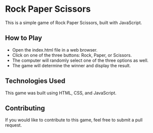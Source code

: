 # Rock Paper Scissors
This is a simple game of Rock Paper Scissors, built with JavaScript.
## How to Play
- Open the index.html file in a web browser.
- Click on one of the three buttons: Rock, Paper, or Scissors.
- The computer will randomly select one of the three options as well.
- The game will determine the winner and display the result.
## Technologies Used
This game was built using HTML, CSS, and JavaScript.
## Contributing
If you would like to contribute to this game, feel free to submit a pull request.

